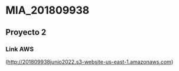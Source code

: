 # MIA_201809938

## Proyecto 2
### Link AWS

(http://201809938junio2022.s3-website-us-east-1.amazonaws.com)
